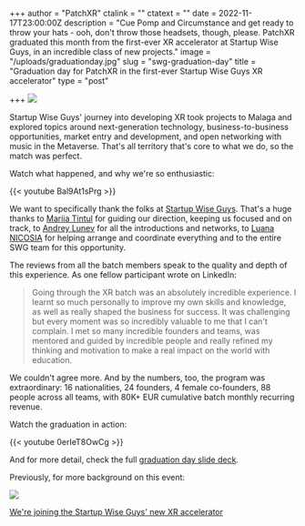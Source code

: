 +++
author = "PatchXR"
ctalink = ""
ctatext = ""
date = 2022-11-17T23:00:00Z
description = "Cue Pomp and Circumstance and get ready to throw your hats - ooh, don't throw those headsets, though, please. PatchXR graduated this month from the first-ever XR accelerator at Startup Wise Guys, in an incredible class of new projects."
image = "/uploads/graduationday.jpg"
slug = "swg-graduation-day"
title = "Graduation day for PatchXR in the first-ever Startup Wise Guys XR accelerator"
type = "post"

+++
![](/uploads/graduationday.jpg)

Startup Wise Guys' journey into developing XR took projects to Malaga and explored topics around next-generation technology, business-to-business opportunities, market entry and development, and open networking with music in the Metaverse. That's all territory that's core to what we do, so the match was perfect.

Watch what happened, and why we're so enthusiastic:

{{< youtube Bal9At1sPrg >}}

We want to specifically thank the folks at [Startup Wise Guys](https://startupwiseguys.com/). That's a huge thanks to [Mariia Tintul](https://www.linkedin.com/in/ACoAABXtrogBSqq8jZCmDWGTYqiPg_sbZnlhRcQ) for guiding our direction, keeping us focused and on track, to [Andrey Lunev](https://www.linkedin.com/in/ACoAACQNc0wBE8WCCQ3OcWtfG0Bj_S9p46MGWhs) for all the introductions and networks, to [Luana NICOSIA](https://www.linkedin.com/in/ACoAAANVYgkB0SSkevttSC9S9Gv4jTCGZGYEp5U) for helping arrange and coordinate everything and to the entire SWG team for this opportunity.

The reviews from all the batch members speak to the quality and depth of this experience. As one fellow participant wrote on LinkedIn: 

> Going through the XR batch was an absolutely incredible experience. I learnt so much personally to improve my own skills and knowledge, as well as really shaped the business for success. It was challenging but every moment was so incredibly valuable to me that I can't complain. I met so many incredible founders and teams, was mentored and guided by incredible people and really refined my thinking and motivation to make a real impact on the world with education.

We couldn't agree more. And by the numbers, too, the program was extraordinary: 16 nationalities, 24 founders, 4 female co-founders, 88 people across all teams, with 80K+ EUR cumulative batch monthly recurring revenue.

Watch the graduation in action:

{{< youtube 0erIeT8OwCg >}}

And for more detail, check the full [graduation day slide deck](https://docs.google.com/presentation/d/1KKWJfwCSPYLdsr5Un_3lW16DvxE4xua3QYLR2dqnADM/edit?usp=sharing).

Previously, for more background on this event:

![](/uploads/wiseguys1.jpg)

[We're joining the Startup Wise Guys' new XR accelerator](https://patchxr.com/blog/we-re-joining-the-startup-wise-guys-new-xr-accelerator/)